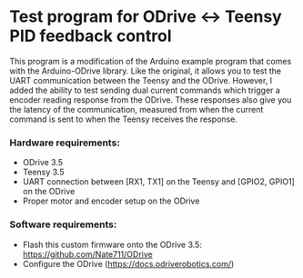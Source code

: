 # Test program for ODrive <-> Teensy PID feedback control
This program is a modification of the Arduino example program that comes with the Arduino-ODrive library. Like the original, it allows you to test the UART communication between the Teensy and the ODrive. However, I added the ability to test sending dual current commands which trigger a encoder reading response from the ODrive. These responses also give you the latency of the communication, measured from when the current command is sent to when the Teensy receives the response.

### Hardware requirements:
- ODrive 3.5
- Teensy 3.5
- UART connection between [RX1, TX1] on the Teensy and [GPIO2, GPIO1] on the ODrive
- Proper motor and encoder setup on the ODrive

### Software requirements:
- Flash this custom firmware onto the ODrive 3.5: https://github.com/Nate711/ODrive
- Configure the ODrive (https://docs.odriverobotics.com/)
